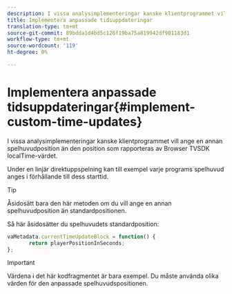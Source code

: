 ```yaml
---
description: I vissa analysimplementeringar kanske klientprogrammet vill ange en annan spelhuvudposition än den position som rapporteras av Browser TVSDK localTime-värdet.
title: Implementera anpassade tidsuppdateringar
translation-type: tm+mt
source-git-commit: 89bdda1d4bd5c126f19ba75a819942df901183d1
workflow-type: tm+mt
source-wordcount: '119'
ht-degree: 0%

---
```



# Implementera anpassade tidsuppdateringar{#implement-custom-time-updates}

I vissa analysimplementeringar kanske klientprogrammet vill ange en annan spelhuvudposition än den position som rapporteras av Browser TVSDK localTime-värdet.

Under en linjär direktuppspelning kan till exempel varje programs spelhuvud anges i förhållande till dess starttid.

>[!TIP]
>
>Åsidosätt bara den här metoden om du vill ange en annan spelhuvudposition än standardpositionen.

Så här åsidosätter du spelhuvudets standardposition:

```js
vaMetadata.currentTimeUpdateBlock = function() { 
       return playerPositionInSeconds; 
}; 
```

>[!IMPORTANT]
>
>Värdena i det här kodfragmentet är bara exempel. Du måste använda olika värden för den anpassade spelhuvudspositionen.

